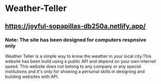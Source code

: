 # Weather-Teller
## https://joyful-sopapillas-db250a.netlify.app/
### Note: The site has been designed for computers respnsive only
Weather Teller is a simple way to know the weather in your local city.This website has been build using a public API and depend on your own internet speed. This website does not belong to any company or any special institutions and it's only for showing a personal skills in designing and building websites with API.
